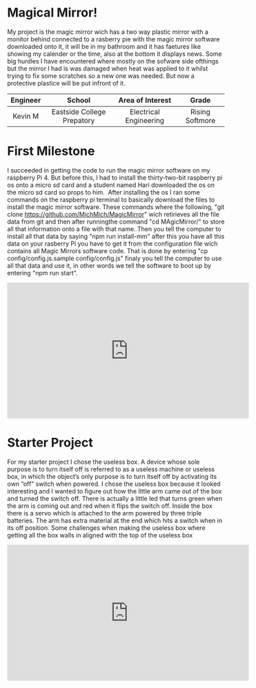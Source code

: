 # Magical Mirror!
My project is the magic mirror wich has a two way plastic mirror with a monitor behind connected to a rasberry pie with the magic mirror software downloaded onto it, it will be in my bathroom and it has faetures like showing my calender or the time, also at the bottom it displays news. Some big hurdles I have encountered where mostly on the sofware side ofthings but the mirror I had is was damaged when heat was applied to it whilst trying to fix some scratches so a new one was needed. But now a protective plastice will be put infront of it.

| **Engineer** | **School** | **Area of Interest** | **Grade** |
|:--:|:--:|:--:|:--:|
| Kevin M | Eastside College Prepatory | Electrical Engineering | Rising Softmore

<!--**Replace the BlueStamp logo below with an image of yourself and your completed project. Follow the guide [here](https://tomcam.github.io/least-github-pages/adding-images-github-pages-site.html) if you need help.**

[Headstone Image](logo.svg)
  
# Final Milestone
 For your final milestone, explain the outcome of your project. Key details to include are:
 What you've accomplished since your previous milestone
 What your biggest challenges and triumphs were at BSE
A summary of key topics you learned about
What you hope to learn in the future after everything you've learned at BSE
- 
<iframe width="560" height="315" src=" " title="YouTube video player" frameborder="0" allow="accelerometer; autoplay; clipboard-write; encrypted-media; gyroscope; picture-in-picture; web-share" allowfullscreen></iframe>

# Second Mileston
 For your second milestone, explain what you've worked on since your previous milestone. You can highlight:
 Technical details of what you've accomplished and how they contribute to the final goal
 What has been surprising about the project so far
 Previous challenges you faced that you overcame
 What needs to be completed before your final milestone
- 
<iframe width="560" height="315" src=" " title="YouTube video player" frameborder="0" allow="accelerometer; autoplay; clipboard-write; encrypted-media; gyroscope; picture-in-picture; web-share" allowfullscreen></iframe> -->

# First Milestone
I succeeded in getting the code to run the magic mirror software on my raspberry Pi 4. But before this, I had to install the thirty-two-bit raspberry pi os onto a micro sd card and a student named Hari downloaded the os on the micro sd card so props to him.  After installing the os I ran some commands on the raspberry pi terminal to basically download the files to install the magic mirror software. These commands where the following, "git clone https://github.com/MichMich/MagicMirror" wich retirieves all the file data from git and then after runningthe command "cd MAgicMirror/" to store all that information onto a file with that name. Then you tell the computer to install all that data by saying "npm run install-mm" after this you have all this data on your rasberry Pi you have to get it from the configuration file wich contains all Magic Mirrors software code. That is done by entering "cp config/config.js.sample config/config.js" finaly you tell the computer to use all that data and use it, in other words we tell the software to boot up by entering "npm run start".

<iframe width="560" height="315" src="https://www.youtube.com/embed/ZpdhrvoJoVc" title="YouTube video player" frameborder="0" allow="accelerometer; autoplay; clipboard-write; encrypted-media; gyroscope; picture-in-picture; web-share" allowfullscreen></iframe>

# Starter Project 

For my starter project I chose the useless box. A device whose sole purpose is to turn itself off is referred to as a useless machine or useless box, in which the object’s only purpose is to turn itself off by activating its own “off” switch when powered. I chose the useless box because it looked interesting and I wanted to figure out how the little arm came out of the box and turned the switch off. There is actually a little led that turns green when the arm is coming out and red when it flips the switch off. Inside the box there is a servo which is attached to the arm powered by three triple batteries. The arm has extra material at the end which hits a switch when in its off position. Some challenges when making the useless box where getting all the box walls in aligned with the top of the useless box 

<iframe width="560" height="315" src="https://www.youtube.com/embed/mjSBqs2uI4M" title="YouTube video player" frameborder="0" allow="accelerometer; autoplay; clipboard-write; encrypted-media; gyroscope; picture-in-picture; web-share" allowfullscreen></iframe>

<!---# Code 

```c++
void setup() {
  // put your setup code here, to run once:
  Serial.begin(9600);
  Serial.println("Hello World!");
}

void loop() {
  // put your main code here, to run repeatedly:

}
```

# Bill of Materials

| **Part** | **Note** | **Price** | **Link** |
|:--:|:--:|:--:|:--:|
| Item Name | What the item is used for | $Price | <a href="https://www.amazon.com/Arduino-A000066-ARDUINO-UNO-R3/dp/B008GRTSV6/"> Link </a> |
|:--:|:--:|:--:|:--:|
| Item Name | What the item is used for | $Price | <a href="https://www.amazon.com/Arduino-A000066-ARDUINO-UNO-R3/dp/B008GRTSV6/"> Link </a> |
|:--:|:--:|:--:|:--:|
| Item Name | What the item is used for | $Price | <a href="https://www.amazon.com/Arduino-A000066-ARDUINO-UNO-R3/dp/B008GRTSV6/"> Link </a> |
|:--:|:--:|:--:|:--:|

# Other Resources/Examples

- [Example 1](https://trashytuber.github.io/YimingJiaBlueStamp/)
- [Example 2](https://sviatil0.github.io/Sviatoslav_BSE/)
- [Example 3](https://arneshkumar.github.io/arneshbluestamp/)

To watch the BSE tutorial on how to create a portfolio, click here.-->
